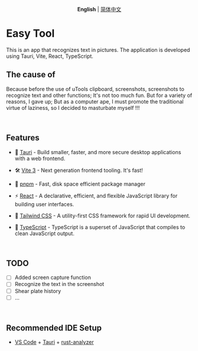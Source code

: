 <p align='center'>
<b>English</b> | <a href="https://github.com/qiuqfang/easy_ocr_app/blob/main/README.zh-CN.md">简体中文</a>
</p>

# Easy Tool

This is an app that recognizes text in pictures. The application is developed using Tauri, Vite, React, TypeScript.

## The cause of

Because before the use of uTools clipboard, screenshots, screenshots to recognize text and other functions; It's not too much fun. But for a variety of reasons, I gave up; But as a computer ape, I must promote the traditional virtue of laziness, so I decided to masturbate myself !!!

<br />

## Features

- 🔌 [Tauri](https://github.com/tauri-apps/tauri) - Build smaller, faster, and more secure desktop applications with a web frontend.

- 🛠 [Vite 3](https://github.com/vitejs/vite) - Next generation frontend tooling. It's fast!

- 📡 [pnpm](https://pnpm.io/) - Fast, disk space efficient package manager

- ⚡️ [React](https://github.com/facebook/react) - A declarative, efficient, and flexible JavaScript library for building user interfaces.

- 🎨 [Tailwind CSS](https://github.com/tailwindlabs/tailwindcss) - A utility-first CSS framework for rapid UI development.

- 🦾 [TypeScript](https://github.com/microsoft/TypeScript) - TypeScript is a superset of JavaScript that compiles to clean JavaScript output.

<br/>

## TODO

- [ ] Added screen capture function
- [ ] Recognize the text in the screenshot
- [ ] Shear plate history
- [ ] ...

<br />

## Recommended IDE Setup

- [VS Code](https://code.visualstudio.com/) + [Tauri](https://marketplace.visualstudio.com/items?itemName=tauri-apps.tauri-vscode) + [rust-analyzer](https://marketplace.visualstudio.com/items?itemName=rust-lang.rust-analyzer)

<br />